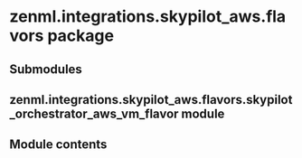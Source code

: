 # zenml.integrations.skypilot_aws.flavors package

## Submodules

## zenml.integrations.skypilot_aws.flavors.skypilot_orchestrator_aws_vm_flavor module

## Module contents
